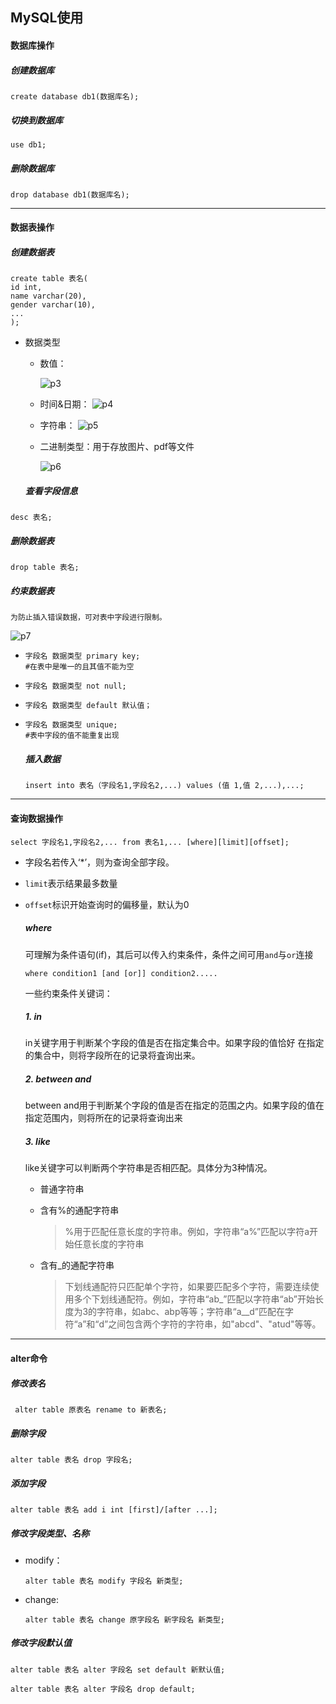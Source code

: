 ##  MySQL使用

####  数据库操作

#####  	创建数据库

```mysql
create database db1(数据库名);
```

#####  	切换到数据库

```mysql
use db1;
```

#####  	删除数据库

```mysql
drop database db1(数据库名);
```

---

####  数据表操作

#####  	创建数据表

```mysql
create table 表名(
id int,
name varchar(20),
gender varchar(10),
...
);
```

- 数据类型
   - 数值：

     ![p3](D:\MYGITS\camp-daily\p3.png)

  - 时间&日期：
    ![p4](D:\MYGITS\camp-daily\p4.png)

  - 字符串：
    ![p5](D:\MYGITS\camp-daily\p5.png)

  - 二进制类型：用于存放图片、pdf等文件

    ![p6](D:\MYGITS\camp-daily\p6.png)

  #####  查看字段信息

```mysql
desc 表名;
```

#####  	删除数据表

```mysql
drop table 表名;
```

##### 	约束数据表

 	为防止插入错误数据，可对表中字段进行限制。

![p7](D:\MYGITS\camp-daily\p7.png)

- ```mysql
  字段名 数据类型 primary key;
  #在表中是唯一的且其值不能为空
  ```

- ```mysql
  字段名 数据类型 not null;
  ```

- ```mysql
  字段名 数据类型 default 默认值；
  ```

- ```mysql
  字段名 数据类型 unique;
  #表中字段的值不能重复出现
  ```

  #####  插入数据

  ```mysql
  insert into 表名（字段名1,字段名2,...) values (值 1,值 2,...),...;
  ```

---

####  查询数据操作

```mysql
select 字段名1,字段名2,... from 表名1,... [where][limit][offset];
```

- 字段名若传入‘*’，则为查询全部字段。

- `limit`表示结果最多数量

- `offset`标识开始查询时的偏移量，默认为0

  #####  where

  可理解为条件语句(if)，其后可以传入约束条件，条件之间可用`and`与`or`连接

  ```mysql
  where condition1 [and [or]] condition2.....
  ```

  一些约束条件关键词：

  #####  1. in

  in关键字用于判断某个字段的值是否在指定集合中。如果字段的值恰好		在指定的集合中，则将字段所在的记录将査询出来。

  #####  2. between and

  between and用于判断某个字段的值是否在指定的范围之内。如果字段的值在指定范围内，则将所在的记录将查询出来

  #####  3. like

  like关键字可以判断两个字符串是否相匹配。具体分为3种情况。

  - 普通字符串

  - 含有%的通配字符串

    > %用于匹配任意长度的字符串。例如，字符串“a%”匹配以字符a开始任意长度的字符串

  - 含有_的通配字符串

    > 下划线通配符只匹配单个字符，如果要匹配多个字符，需要连续使用多个下划线通配符。例如，字符串“ab_”匹配以字符串“ab”开始长度为3的字符串，如abc、abp等等；字符串“a__d”匹配在字符“a”和“d”之间包含两个字符的字符串，如"abcd"、"atud"等等。

---

####  alter命令

#####  修改表名

```mysql
 alter table 原表名 rename to 新表名;
```

#####  删除字段

```mysql
alter table 表名 drop 字段名;
```

#####  添加字段

```mysql
alter table 表名 add i int [first]/[after ...];
```

#####  修改字段类型、名称

- modify：

  ```mysql
  alter table 表名 modify 字段名 新类型;
  ```

- change:

  ```mysql
  alter table 表名 change 原字段名 新字段名 新类型;
  ```

#####  修改字段默认值

```mysql
alter table 表名 alter 字段名 set default 新默认值;
```

```my
alter table 表名 alter 字段名 drop default;
```

